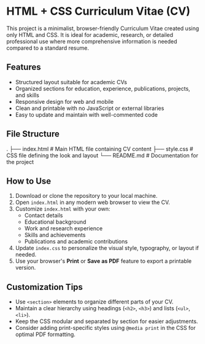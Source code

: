 # HTML + CSS Curriculum Vitae (CV)

This project is a minimalist, browser-friendly Curriculum Vitae created using only HTML and CSS. It is ideal for academic, research, or detailed professional use where more comprehensive information is needed compared to a standard resume.

## Features

- Structured layout suitable for academic CVs
- Organized sections for education, experience, publications, projects, and skills
- Responsive design for web and mobile
- Clean and printable with no JavaScript or external libraries
- Easy to update and maintain with well-commented code

## File Structure

.
├── index.html # Main HTML file containing CV content
├── style.css # CSS file defining the look and layout
└── README.md # Documentation for the project


## How to Use

1. Download or clone the repository to your local machine.
2. Open `index.html` in any modern web browser to view the CV.
3. Customize `index.html` with your own:
   - Contact details
   - Educational background
   - Work and research experience
   - Skills and achievements
   - Publications and academic contributions
4. Update `index.css` to personalize the visual style, typography, or layout if needed.
5. Use your browser's **Print** or **Save as PDF** feature to export a printable version.

## Customization Tips

- Use `<section>` elements to organize different parts of your CV.
- Maintain a clear hierarchy using headings (`<h2>`, `<h3>`) and lists (`<ul>`, `<li>`).
- Keep the CSS modular and separated by section for easier adjustments.
- Consider adding print-specific styles using `@media print` in the CSS for optimal PDF formatting.
